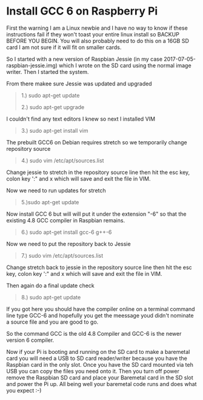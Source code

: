 # Install GCC 6 on Raspberry Pi
>
First the warning I am a Linux newbie and I have no way to know if these instructions fail if they won't toast your entire linux install so BACKUP BEFORE YOU BEGIN. You will also probably need to do this on a 16GB SD card I am not sure if it will fit on smaller cards.
>
So I started with a new version of Raspbian Jessie (in my case
2017-07-05-raspbian-jessie.img) which I wrote on the SD card using the normal image writer. Then I started the system.
>
From there makee sure Jessie was updated and upgraded
>
>1.) sudo apt-get update
>
>2.) sudo apt-get upgrade
>
I couldn't find any text editors I knew so next I installed VIM
>
>3.) sudo apt-get install vim
>
The prebuilt GCC6 on Debian requires stretch so we temporarily change repository source
>
>4.) sudo vim /etc/apt/sources.list
>
Change jessie to stretch in the repository source line then hit the esc key, colon key ':" and x which will save and exit the file in VIM.
>
Now we need to run updates for stretch
>
>5.)sudo apt-get update
>
Now install GCC 6 but will will put it under the extension "-6" so that the existing 4.8 GCC compiler in Raspbian remains.
>
>6.) sudo apt-get install gcc-6 g++-6
>
Now we need to put the repository back to Jessie
>
>7.) sudo vim /etc/apt/sources.list
>
Change stretch back to jessie in the repository source line then hit the esc key, colon key ':" and x which will save and exit the file in VIM.
>
Then again do a final update check
>
>8.) sudo apt-get update
>
If you got here you should have the compiler online on a terminal command line type GCC-6 and hopefully you get the meessage youd didn't nominate a source file and you are good to go.
>
So the command GCC is the old 4.8 Compiler and GCC-6 is the newer version 6 compiler.
>
Now if your Pi is booting and running on the SD card to make a baremetal card you will need a USB to SD card reader/writer because you have the Raspbian card in the only slot. Once you have the SD card mounted via teh USB you can copy the files you need onto it. Then you turn off power remove the Raspbian SD card and place your Baremetal card in the SD slot and power the Pi up. All being well your baremetal code runs and does what you expect :-) 
